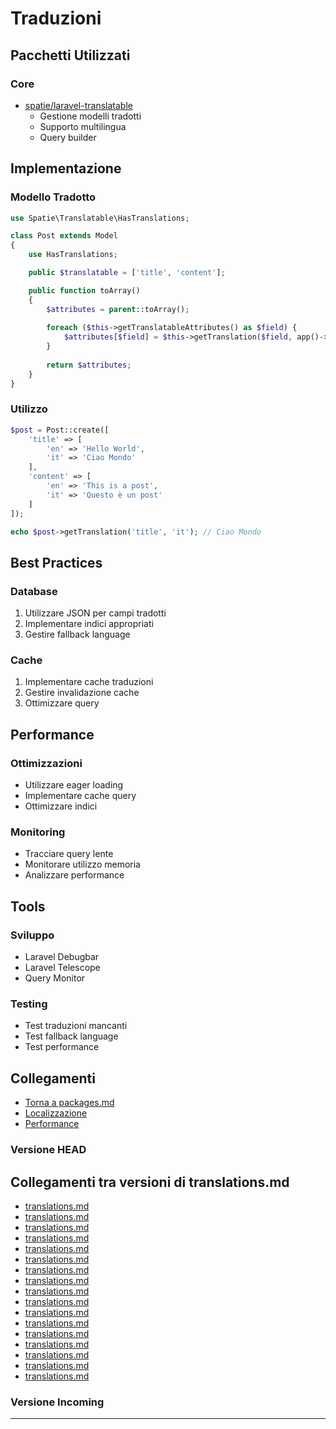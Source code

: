 # Traduzioni

## Pacchetti Utilizzati

### Core
- [spatie/laravel-translatable](https://github.com/spatie/laravel-translatable)
  - Gestione modelli tradotti
  - Supporto multilingua
  - Query builder

## Implementazione

### Modello Tradotto
```php
use Spatie\Translatable\HasTranslations;

class Post extends Model
{
    use HasTranslations;

    public $translatable = ['title', 'content'];

    public function toArray()
    {
        $attributes = parent::toArray();
        
        foreach ($this->getTranslatableAttributes() as $field) {
            $attributes[$field] = $this->getTranslation($field, app()->getLocale());
        }
        
        return $attributes;
    }
}
```

### Utilizzo
```php
$post = Post::create([
    'title' => [
        'en' => 'Hello World',
        'it' => 'Ciao Mondo'
    ],
    'content' => [
        'en' => 'This is a post',
        'it' => 'Questo è un post'
    ]
]);

echo $post->getTranslation('title', 'it'); // Ciao Mondo
```

## Best Practices

### Database
1. Utilizzare JSON per campi tradotti
2. Implementare indici appropriati
3. Gestire fallback language

### Cache
1. Implementare cache traduzioni
2. Gestire invalidazione cache
3. Ottimizzare query

## Performance

### Ottimizzazioni
- Utilizzare eager loading
- Implementare cache query
- Ottimizzare indici

### Monitoring
- Tracciare query lente
- Monitorare utilizzo memoria
- Analizzare performance

## Tools

### Sviluppo
- Laravel Debugbar
- Laravel Telescope
- Query Monitor

### Testing
- Test traduzioni mancanti
- Test fallback language
- Test performance

## Collegamenti

- [Torna a packages.md](../packages.md)
- [Localizzazione](localization.md)
- [Performance](performance.md) 
### Versione HEAD


## Collegamenti tra versioni di translations.md
* [translations.md](../../../Chart/docs/translations.md)
* [translations.md](../../../Reporting/docs/translations.md)
* [translations.md](../../../Gdpr/docs/translations.md)
* [translations.md](../../../Notify/docs/translations.md)
* [translations.md](../../../Xot/docs/roadmap/lang/translations.md)
* [translations.md](../../../Xot/docs/translations.md)
* [translations.md](../../../Dental/docs/translations.md)
* [translations.md](../../../User/docs/translations.md)
* [translations.md](../../../UI/docs/translations.md)
* [translations.md](../../../Lang/docs/packages/translations.md)
* [translations.md](../../../Lang/docs/translations.md)
* [translations.md](../../../Job/docs/translations.md)
* [translations.md](../../../Media/docs/translations.md)
* [translations.md](../../../Tenant/docs/translations.md)
* [translations.md](../../../Activity/docs/translations.md)
* [translations.md](../../../Patient/docs/translations.md)
* [translations.md](../../../Cms/docs/translations.md)


### Versione Incoming


---

